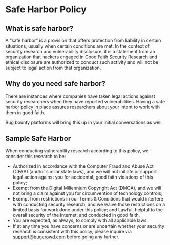 # Safe Harbor Policy

## What is safe harbor?
A “safe harbor” is a provision that offers protection from liability in certain situations, usually when certain conditions are met. In the context of security research and vulnerability disclosure, it is a statement from an organization that hackers engaged in Good Faith Security Research and ethical disclosure are authorized to conduct such activity and will not be subject to legal action from that organization.

 ## Why do you need safe harbor?

There are instances where companies have taken legal actions against security researchers when they have reported vulnerabilities. Having a safe harbor policy in place assures researchers about your intent to work with them in good faith.

Bug bounty platforms will bring this up in your initial conversations as well.

## Sample Safe Harbor

When conducting vulnerability research according to this policy, we consider this research to be:

* Authorized in accordance with the Computer Fraud and Abuse Act (CFAA) (and/or similar state laws), and we will not initiate or support legal action against you for accidental, good faith violations of this policy;
* Exempt from the Digital Millennium Copyright Act (DMCA), and we will not bring a claim against you for circumvention of technology controls;
* Exempt from restrictions in our Terms & Conditions that would interfere with conducting security research, and we waive those restrictions on a limited basis for work done under this policy; and
Lawful, helpful to the overall security of the Internet, and conducted in good faith.
* You are expected, as always, to comply with all applicable laws.
* If at any time you have concerns or are uncertain whether your security research is consistent with this policy, please inquire via support@bugcrowd.com before going any further.

